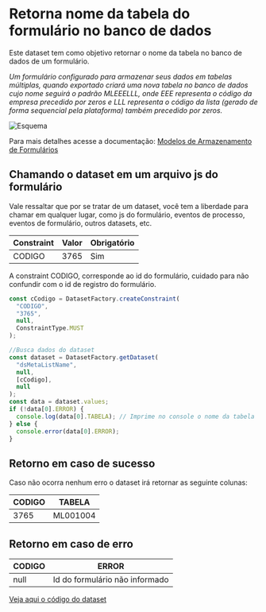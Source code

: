 # Retorna nome da tabela do formulário no banco de dados

Este dataset tem como objetivo retornar o nome da tabela no banco de dados de um formulário.

_Um formulário configurado para armazenar seus dados em tabelas múltiplas, quando exportado criará uma nova tabela no banco de dados cujo nome seguirá o padrão MLEEELLL, onde EEE representa o código da empresa precedido por zeros e LLL representa o código da lista (gerado de forma sequencial pela plataforma) também precedido por zeros._

![Esquema](https://github.com/sergiomachadosilva/fluig-datasets/blob/master/dsMetaListName/esquema.png)

Para mais detalhes acesse a documentação: [Modelos de Armazenamento de Formulários](https://tdn.totvs.com/pages/releaseview.action?pageId=244716710)

## Chamando o dataset em um arquivo js do formulário

Vale ressaltar que por se tratar de um dataset, você tem a liberdade para chamar em qualquer lugar, como js do formulário, eventos de processo, eventos de formulário, outros datasets, etc.

| Constraint | Valor | Obrigatório |
| ---------- | ----- | ----------- |
| CODIGO     | 3765  | Sim         |

A constraint CODIGO, corresponde ao id do formulário, cuidado para não confundir com o id de registro do formulário.

```js
const cCodigo = DatasetFactory.createConstraint(
  "CODIGO",
  "3765",
  null,
  ConstraintType.MUST
);

//Busca dados do dataset
const dataset = DatasetFactory.getDataset(
  "dsMetaListName",
  null,
  [cCodigo],
  null
);
const data = dataset.values;
if (!data[0].ERROR) {
  console.log(data[0].TABELA); // Imprime no console o nome da tabela
} else {
  console.error(data[0].ERROR);
}
```

## Retorno em caso de sucesso

Caso não ocorra nenhum erro o dataset irá retornar as seguinte colunas:

| CODIGO | TABELA   |
| ------ | -------- |
| 3765   | ML001004 |

## Retorno em caso de erro

| CODIGO | ERROR                          |
| ------ | ------------------------------ |
| null   | Id do formulário não informado |

[Veja aqui o código do dataset](dsMetaListName.js)
